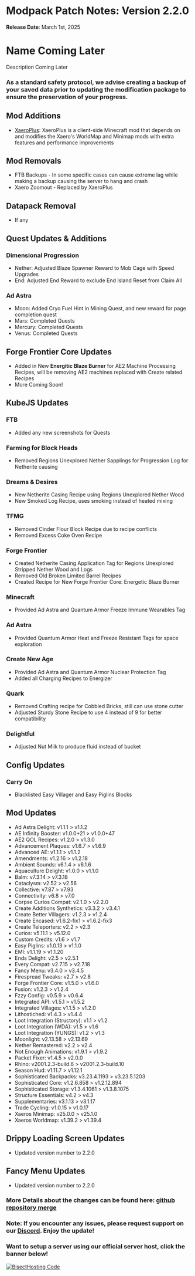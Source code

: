 # Modpack Patch Notes: Version 2.2.0
**Release Date**: March 1st, 2025

# Name Coming Later

Description Coming Later

### As a standard safety protocol, we advise creating a backup of your saved data prior to updating the modification package to ensure the preservation of your progress.

## **Mod Additions**
- [XaeroPlus](https://www.curseforge.com/minecraft/mc-mods/xaeroplus): XaeroPlus is a client-side Minecraft mod that depends on and modifies the Xaero's WorldMap and Minimap mods with extra features and performance improvements

## **Mod Removals**  
- FTB Backups - In some specific cases can cause extreme lag while making a backup causing the server to hang and crash
- Xaero Zoomout - Replaced by XaeroPlus

## **Datapack Removal**  
- If any

## **Quest Updates & Additions**  
### Dimensional Progression
- Nether: Adjusted Blaze Spawner Reward to Mob Cage with Speed Upgrades
- End: Adjusted End Reward to exclude End Island Reset from Claim All
### Ad Astra
- Moon: Added Cryo Fuel Hint in Mining Quest, and new reward for page completion quest
- Mars: Completed Quests
- Mercury: Completed Quests
- Venus: Completed Quests

## **Forge Frontier Core Updates**
- Added in New **Energitic Blaze Burner** for AE2 Machine Processing Recipes, will be removing AE2 machines replaced with Create related Recipes
- More Coming Soon!

## **KubeJS Updates**  
### FTB
- Added any new screenshots for Quests
### Farming for Block Heads
- Removed Regions Unexplored Nether Sapplings for Progression Log for Netherite causing
### Dreams & Desires
- New Netherite Casing Recipe using Regions Unexplored Nether Wood
- New Smoked Log Recipe, uses smoking instead of heated mixing
### TFMG
- Removed Cinder Flour Block Recipe due to recipe conflicts
- Removed Excess Coke Oven Recipe
### Forge Frontier
- Created Netherite Casing Application Tag for Regions Unexplored Stripped Nether Wood and Logs
- Removed Old Broken Limited Barrel Recipes
- Created Recipe for New Forge Frontier Core: Energetic Blaze Burner
### Minecraft
- Provided Ad Astra and Quantum Armor Freeze Immune Wearables Tag
### Ad Astra
- Provided Quantum Armor Heat and Freeze Resistant Tags for space exploration
### Create New Age
- Provided Ad Astra and Quantum Armor Nuclear Protection Tag
- Added all Charging Recipes to Energizer
### Quark
- Removed Crafting recipe for Cobbled Bricks, still can use stone cutter
- Adjusted Sturdy Stone Recipe to use 4 instead of 9 for better compatibility
### Delightful
- Adjusted Nut Milk to produce fluid instead of bucket

## **Config Updates**
### Carry On
- Blacklisted Easy Villager and Easy Piglins Blocks

## **Mod Updates**
- Ad Astra Delight: v1.1.1 > v1.1.2
- AE Infinity Booster: v1.0.0+21 > v1.0.0+47
- AE2 QOL Recipes: v1.2.0 > v1.3.0
- Advancement Plaques: v1.6.7 > v1.6.9
- Advanced AE: v1.1.1 > v1.1.2
- Amendments: v1.2.16 > v1.2.18
- Ambient Sounds: v6.1.4 > v6.1.6
- Aquaculture Delight: v1.0.0 > v1.1.0
- Balm: v7.3.14 > v7.3.18
- Cataclysm: v2.52 > v2.56
- Collective: v7.87 > v7.93
- Connectivity: v6.8 > v7.0
- Corpse Curios Compat: v2.1.0 > v2.2.0
- Create Additions Synthetics: v3.3.2 > v3.4.1
- Create Better Villagers: v1.2.3 > v1.2.4
- Create Encased: v1.6.2-fix1 > v1.6.2-fix3
- Create Teleporters: v2.2 > v2.3
- Curios: v5.11.1 > v5.12.0
- Custom Credits: v1.6 > v1.7
- Easy Piglins: v1.0.13 > v1.1.0
- EMI: v1.1.19 > v1.1.20
- Ends Delight: v2.5 > v2.5.1
- Every Compat: v2.7.15 > v2.7.18
- Fancy Menu: v3.4.0 > v3.4.5
- Firespread Tweaks: v2.7 > v2.8
- Forge Frontier Core: v1.5.0 > v1.6.0
- Fusion: v1.2.3 > v1.2.4
- Fzzy Config: v0.5.9 > v0.6.4
- Integrated API: v1.5.1 > v1.5.2
- Integrated Villages: v1.1.5 > v1.2.0
- Lithostiched: v1.4.3 > v1.4.4
- Loot Integration (Structory): v1.1 > v1.2
- Loot Integration (WDA): v1.5 > v1.6
- Loot Integration (YUNGS): v1.2 > v1.3
- Moonlight: v2.13.58 > v2.13.69
- Nether Remastered: v2.2 > v2.4
- Not Enough Animations: v1.9.1 > v1.9.2
- Packet Fixer: v1.4.5 > v2.0.0
- Rhino: v2001.2.3-build.6 > v2001.2.3-build.10
- Season Hud: v1.11.7 > v1.12.1
- Sophisticated Backpacks: v3.23.4.1193 > v3.23.5.1203
- Sophisticated Core: v1.2.6.858 > v1.2.12.894
- Sophisticated Storage: v1.3.4.1061 > v1.3.8.1075
- Structure Essentials: v4.2 > v4.3
- Supplementaries: v3.1.13 > v3.1.17
- Trade Cycling: v1.0.15 > v1.0.17
- Xaeros Minimap: v25.0.0 > v25.1.0
- Xaeros Worldmap: v1.39.2 > v1.39.4

## **Drippy Loading Screen Updates**
- Updated version number to 2.2.0

## **Fancy Menu Updates**
- Updated version number to 2.2.0

### More Details about the changes can be found here: [github repository merge](https://github.com/M0nkeyPr0grammer/Create-Forge-Frontier/compare/?)

### Note: If you encounter any issues, please request support on our [Discord](https://discord.gg/quenZthXgy). Enjoy the update!

### Want to setup a server using our official server host, click the banner below!
[![BisectHosting Code](https://raw.githubusercontent.com/M0nkeyPr0grammer/Landscapes-Reimagined/main/BH_Landscape_Reimagined.png)](https://bisecthosting.com/M0nkeyPr0grammer?r=curseforge+chanelog)